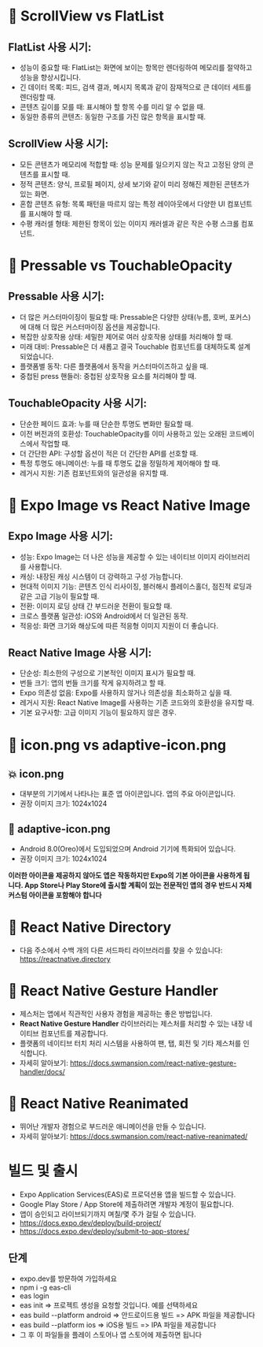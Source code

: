 # 🎉 ScrollView vs FlatList

## FlatList 사용 시기:

- 성능이 중요할 때: FlatList는 화면에 보이는 항목만 렌더링하여 메모리를 절약하고 성능을 향상시킵니다.
- 긴 데이터 목록: 피드, 검색 결과, 메시지 목록과 같이 잠재적으로 큰 데이터 세트를 렌더링할 때.
- 콘텐츠 길이를 모를 때: 표시해야 할 항목 수를 미리 알 수 없을 때.
- 동일한 종류의 콘텐츠: 동일한 구조를 가진 많은 항목을 표시할 때.

## ScrollView 사용 시기:

- 모든 콘텐츠가 메모리에 적합할 때: 성능 문제를 일으키지 않는 작고 고정된 양의 콘텐츠를 표시할 때.
- 정적 콘텐츠: 양식, 프로필 페이지, 상세 보기와 같이 미리 정해진 제한된 콘텐츠가 있는 화면.
- 혼합 콘텐츠 유형: 목록 패턴을 따르지 않는 특정 레이아웃에서 다양한 UI 컴포넌트를 표시해야 할 때.
- 수평 캐러셀 형태: 제한된 항목이 있는 이미지 캐러셀과 같은 작은 수평 스크롤 컴포넌트.

# 🚀 Pressable vs TouchableOpacity

## Pressable 사용 시기:

- 더 많은 커스터마이징이 필요할 때: Pressable은 다양한 상태(누름, 호버, 포커스)에 대해 더 많은 커스터마이징 옵션을 제공합니다.
- 복잡한 상호작용 상태: 세밀한 제어로 여러 상호작용 상태를 처리해야 할 때.
- 미래 대비: Pressable은 더 새롭고 결국 Touchable 컴포넌트를 대체하도록 설계되었습니다.
- 플랫폼별 동작: 다른 플랫폼에서 동작을 커스터마이즈하고 싶을 때.
- 중첩된 press 핸들러: 중첩된 상호작용 요소를 처리해야 할 때.

## TouchableOpacity 사용 시기:

- 단순한 페이드 효과: 누를 때 단순한 투명도 변화만 필요할 때.
- 이전 버전과의 호환성: TouchableOpacity를 이미 사용하고 있는 오래된 코드베이스에서 작업할 때.
- 더 간단한 API: 구성할 옵션이 적은 더 간단한 API를 선호할 때.
- 특정 투명도 애니메이션: 누를 때 투명도 값을 정밀하게 제어해야 할 때.
- 레거시 지원: 기존 컴포넌트와의 일관성을 유지할 때.

# 📸 Expo Image vs React Native Image

## Expo Image 사용 시기:

- 성능: Expo Image는 더 나은 성능을 제공할 수 있는 네이티브 이미지 라이브러리를 사용합니다.
- 캐싱: 내장된 캐싱 시스템이 더 강력하고 구성 가능합니다.
- 현대적 이미지 기능: 콘텐츠 인식 리사이징, 블러해시 플레이스홀더, 점진적 로딩과 같은 고급 기능이 필요할 때.
- 전환: 이미지 로딩 상태 간 부드러운 전환이 필요할 때.
- 크로스 플랫폼 일관성: iOS와 Android에서 더 일관된 동작.
- 적응성: 화면 크기와 해상도에 따른 적응형 이미지 지원이 더 좋습니다.

## React Native Image 사용 시기:

- 단순성: 최소한의 구성으로 기본적인 이미지 표시가 필요할 때.
- 번들 크기: 앱의 번들 크기를 작게 유지하려고 할 때.
- Expo 의존성 없음: Expo를 사용하지 않거나 의존성을 최소화하고 싶을 때.
- 레거시 지원: React Native Image를 사용하는 기존 코드와의 호환성을 유지할 때.
- 기본 요구사항: 고급 이미지 기능이 필요하지 않은 경우.

# 👀 icon.png vs adaptive-icon.png

## 💥 icon.png

- 대부분의 기기에서 나타나는 표준 앱 아이콘입니다. 앱의 주요 아이콘입니다.
- 권장 이미지 크기: 1024x1024

## 💫 adaptive-icon.png

- Android 8.0(Oreo)에서 도입되었으며 Android 기기에 특화되어 있습니다.
- 권장 이미지 크기: 1024x1024

**이러한 아이콘을 제공하지 않아도 앱은 작동하지만 Expo의 기본 아이콘을 사용하게 됩니다. App Store나 Play Store에 출시할 계획이 있는 전문적인 앱의 경우 반드시 자체 커스텀 아이콘을 포함해야 합니다**

# 🎁 React Native Directory

- 다음 주소에서 수백 개의 다른 서드파티 라이브러리를 찾을 수 있습니다: https://reactnative.directory

# 🤌 React Native Gesture Handler

- 제스처는 앱에서 직관적인 사용자 경험을 제공하는 좋은 방법입니다.
- **React Native Gesture Handler** 라이브러리는 제스처를 처리할 수 있는 내장 네이티브 컴포넌트를 제공합니다.
- 플랫폼의 네이티브 터치 처리 시스템을 사용하여 팬, 탭, 회전 및 기타 제스처를 인식합니다.
- 자세히 알아보기: https://docs.swmansion.com/react-native-gesture-handler/docs/

# 🐴 React Native Reanimated

- 뛰어난 개발자 경험으로 부드러운 애니메이션을 만들 수 있습니다.
- 자세히 알아보기: https://docs.swmansion.com/react-native-reanimated/

# 빌드 및 출시

- Expo Application Services(EAS)로 프로덕션용 앱을 빌드할 수 있습니다.
- Google Play Store / App Store에 제출하려면 개발자 계정이 필요합니다.
- 앱이 승인되고 라이브되기까지 며칠/몇 주가 걸릴 수 있습니다.
- https://docs.expo.dev/deploy/build-project/
- https://docs.expo.dev/deploy/submit-to-app-stores/

## 단계

- expo.dev를 방문하여 가입하세요
- npm i -g eas-cli
- eas login
- eas init => 프로젝트 생성을 요청할 것입니다. 예를 선택하세요
- eas build --platform android => 안드로이드용 빌드 => APK 파일을 제공합니다
- eas build --platform ios => iOS용 빌드 => IPA 파일을 제공합니다
- 그 후 이 파일들을 플레이 스토어나 앱 스토어에 제출하면 됩니다
